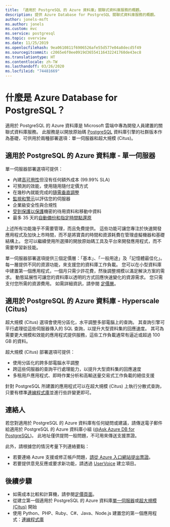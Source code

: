 ```yaml
---
title: 「適用於 PostgreSQL 的 Azure 資料庫」關聯式資料庫服務的概觀。
description: 提供 Azure Database for PostgreSQL 關聯式資料庫服務的概觀。
author: jonels-msft
ms.author: jonels
ms.custom: mvc
ms.service: postgresql
ms.topic: overview
ms.date: 11/25/2019
ms.openlocfilehash: 9ea0610811f6906526afe55d577e04a8decd5f49
ms.sourcegitcommit: c2065e6f0ee0919d36554116432241760de43ec8
ms.translationtype: HT
ms.contentlocale: zh-TW
ms.lasthandoff: 03/26/2020
ms.locfileid: "74481669"
---
```

# <a name="what-is-azure-database-for-postgresql"></a>什麼是 Azure Database for PostgreSQL？
適用於 PostgreSQL 的 Azure 資料庫是 Microsoft 雲端中專為開發人員建置的關聯式資料庫服務。 此服務是以開放原始碼 [PostgreSQL](https://www.postgresql.org/) 資料庫引擎的社群版本作為基礎，可供用於兩種部署選項：單一伺服器和超大規模 (Citus)。

## <a name="azure-database-for-postgresql---single-server"></a>適用於 PostgreSQL 的 Azure 資料庫 - 單一伺服器
單一伺服器部署選項可提供：

- 內建[高可用性](concepts-high-availability.md)但沒有任何額外成本 (99.99% SLA)
- 可預測的效能，使用隨用隨付定價方式
- 在幾秒內就能完成的[隨需垂直調整](concepts-pricing-tiers.md)
- [監視和警示](concepts-monitoring.md)以評估您的伺服器
- 企業級安全性與合規性
- [受到保護以保護](concepts-security.md)機密的待用資料和移動中資料
- 最多 35 天的[自動備份和指定時間點還原](concepts-business-continuity.md)


上述所有功能幾乎不需要管理，而且免費提供。 這些功能可讓您專注於快速開發應用程式及加快上市時間，而不是將寶貴的時間和資源耗費在管理虛擬機器和基礎結構上。 您可以繼續使用所選擇的開放原始碼工具及平台來開發應用程式，而不需要學習新技能。

單一伺服器部署選項提供三個定價層：「基本」、「一般用途」及「記憶體最佳化」。 每一層提供不同的資源功能，來支援您的資料庫工作負載。 您可以在小型資料庫中建置第一個應用程式，一個月只需少許花費，然後調整規模以滿足解決方案的需求。 動態延展性可讓您的資料庫以透明的方式回應快速變化的資源需求。 您只需支付您所需的資源費用。 如需詳細資訊，請參閱 [定價層](concepts-pricing-tiers.md)。

## <a name="azure-database-for-postgresql---hyperscale-citus"></a>適用於 PostgreSQL 的 Azure 資料庫 - Hyperscale (Citus)
超大規模 (Citus) 選項會使用分區化，水平調整多部電腦上的查詢。 其查詢引擎可平行處理從這些伺服器傳入的 SQL 查詢，以提升大型資料集的回應速度。 其可為需要更大規模和效能的應用程式提供服務，這些工作負載通常有逼近或超過 100 GB 的資料。

超大規模 (Citus) 部署選項可提供：

- 使用分區化的跨多部電腦水平調整
- 跨這些伺服器的查詢平行處理能力，以提升大型資料集的回應速度
- 多租用戶應用程式、即時作業分析和高輸送量交易式工作負載的絕佳支援

針對 PostgreSQL 所建置的應用程式可以在超大規模 (Citus) 上執行分散式查詢，只要有標準[連線程式庫](./concepts-connection-libraries.md)並進行些許變更即可。

## <a name="contacts"></a>連絡人
若您對適用於 PostgreSQL 的 Azure 資料庫有任何疑問或建議，請傳送電子郵件給適用於 PostgreSQL 的 Azure 資料庫小組 ([@Ask Azure DB for PostgreSQL](mailto:AskAzureDBforPostgreSQL@service.microsoft.com))。 此地址僅供提問一般問題，不可用來傳送支援票證。

此外，請根據您的情況考量下列連絡要點：
- 若要連絡 Azure 支援或修正帳戶問題，[請從 Azure 入口網站提出票證](https://portal.azure.com/?#blade/Microsoft_Azure_Support/HelpAndSupportBlade)。
- 若要提供意見反應或要求新功能，請透過 [UserVoice](https://feedback.azure.com/forums/597976-azure-database-for-postgresql) 建立項目。

## <a name="next-steps"></a>後續步驟
- 如需成本比較和計算機，請參閱[定價頁面](https://azure.microsoft.com/pricing/details/postgresql/)。
- 從建立第一個適用於 PostgreSQL 的 Azure 資料庫[單一伺服器](./quickstart-create-server-database-portal.md)或[超大規模 (Citus)](./quickstart-create-hyperscale-portal.md) 開始
- 使用 Python、PHP、Ruby、C\#、Java、Node.js 建置您的第一個應用程式：[連線程式庫](./concepts-connection-libraries.md)
